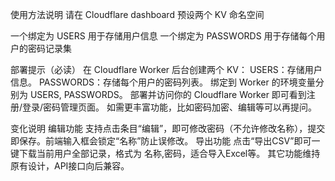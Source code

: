 使用方法说明
请在 Cloudflare dashboard 预设两个 KV 命名空间

一个绑定为 USERS 用于存储用户信息
一个绑定为 PASSWORDS 用于存储每个用户的密码记录集


部署提示（必读）
在 Cloudflare Worker 后台创建两个 KV：
USERS：存储用户信息。
PASSWORDS：存储每个用户的密码列表。
绑定到 Worker 的环境变量分别为 USERS, PASSWORDS。
部署并访问你的 Cloudflare Worker 即可看到注册/登录/密码管理页面。
如需更丰富功能，比如密码加密、编辑等可以再提问。

变化说明
编辑功能
支持点击条目“编辑”，即可修改密码（不允许修改名称），提交即保存。前端输入框会锁定“名称”防止误修改。
导出功能
点击“导出CSV”即可一键下载当前用户全部记录，格式为 名称,密码，适合导入Excel等。
其它功能维持原有设计，API接口向后兼容。
